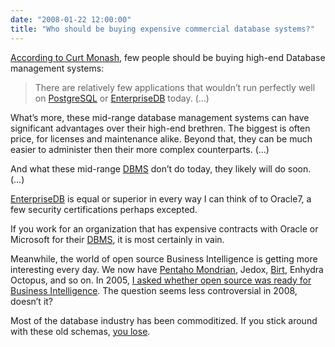 ```yaml
---
date: "2008-01-22 12:00:00"
title: "Who should be buying expensive commercial database systems?"
---
```




[According to Curt Monash](http://www.dbms2.com/2008/01/22/mid-range-database-management/), few people should be buying high-end Database management systems:

>There are relatively few applications that wouldn&rsquo;t run perfectly well on [PostgreSQL](https://en.wikipedia.org/wiki/PostgreSQL) or [EnterpriseDB](https://en.wikipedia.org/wiki/EnterpriseDB) today. (&hellip;)

What&rsquo;s more, these mid-range database management systems can have significant advantages over their high-end brethren. The biggest is often price, for licenses and maintenance alike. Beyond that, they can be much easier to administer then their more complex counterparts. (&hellip;)

And what these mid-range [DBMS](https://en.wikipedia.org/wiki/DBMS) don&rsquo;t do today, they likely will do soon. (&hellip;)

[EnterpriseDB](https://en.wikipedia.org/wiki/EnterpriseDB) is equal or superior in every way I can think of to Oracle7, a few security certifications perhaps excepted.



If you work for an organization that has expensive contracts with Oracle or Microsoft for their [DBMS](https://en.wikipedia.org/wiki/DBMS), it is most certainly in vain.

Meanwhile, the world of open source Business Intelligence is getting more interesting every day. We now have [Pentaho Mondrian](/lemire/blog/2005/11/17/mondrian-to-partner-up-with-pentaho-for-open-source-business-intelligence/), Jedox, [Birt](http://www.eclipse.org/birt/phoenix/), Enhydra Octopus, and so on. In 2005, [I asked whether open source was ready for Business Intelligence](/lemire/blog/2005/08/03/bi-is-ready-for-open-source-is-open-source-ready-for-bi/). The question seems less controversial in 2008, doesn&rsquo;t it?

Most of the database industry has been commoditized. If you stick around with these old schemas, [you lose](http://db.cs.berkeley.edu/jmh/talks/hpts2001-we-lose.pdf).

